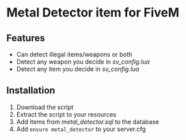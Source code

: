 # Metal Detector item for FiveM

## Features
* Can detect illegal items/weapons or both
* Detect any weapon you decide in _sv_config.lua_
* Detect any item you decide in _sv_config.lua_

## Installation
1. Download the script
2. Extract the script to your resources
3. Add items from _metal_detector.sql_ to the database
4. Add `ensure metal_detector` to your server.cfg
